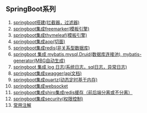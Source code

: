 ## SpringBoot系列
1. [springboot搭建(拦截器，过滤器)](https://github.com/2425358736/dolphin/blob/master/springboot%E6%90%AD%E5%BB%BA.md)
2. [springboot集成freemarker(模板引擎)](https://github.com/2425358736/dolphin/blob/master/src/main/resources/springboot%E9%9B%86%E6%88%90freemarker.md)
3. [springboot集成thymeleaf(模板引擎)](https://github.com/2425358736/dolphin/blob/master/src/main/resources/springboot%E9%9B%86%E6%88%90thymeleaf.md)
4. [springboot集成aop(切面)](https://github.com/2425358736/dolphin/blob/master/src/main/java/com/dolphin/config/aop/springboot%E9%9B%86%E6%88%90aop.md)
5. [springboot集成redis(非关系型数据库)](https://github.com/2425358736/dolphin/blob/master/src/main/java/com/dolphin/config/redis/springboot%E9%9B%86%E6%88%90redis(%E9%9D%9E%E5%85%B3%E7%B3%BB%E5%9E%8B%E6%95%B0%E6%8D%AE%E5%BA%93).md)
6. [springboot 集成 mybatis,mysql,Druid(数据库连接池), mybatis-generator(MBG自动生成)](https://github.com/2425358736/dolphin/blob/master/src/main/resources/mybatis/springboot%20%E9%9B%86%E6%88%90%20mybatis%2Cmysql%2CDruid(%E6%95%B0%E6%8D%AE%E5%BA%93%E8%BF%9E%E6%8E%A5%E6%B1%A0)%2C%20mybatis-generator(MBG%E8%87%AA%E5%8A%A8%E7%94%9F%E6%88%90).md)
7. [springboot 集成 log 日志(系统日志，sql日志，异常日志)](https://github.com/2425358736/dolphin/blob/master/src/main/resources/log/springboot%20%E9%9B%86%E6%88%90%20log%20%E6%97%A5%E5%BF%97(%E7%B3%BB%E7%BB%9F%E6%97%A5%E5%BF%97%EF%BC%8Csql%E6%97%A5%E5%BF%97%EF%BC%8C%E5%BC%82%E5%B8%B8%E6%97%A5%E5%BF%97).md)
8. [springboot集成swagger(api文档)](https://github.com/2425358736/dolphin/blob/master/src/main/java/com/dolphin/config/swagger/springboot%E9%9B%86%E6%88%90swagger.md)
9. [springboot集成quartz(动态定时基于内存)](https://github.com/2425358736/dolphin/blob/master/src/main/java/com/dolphin/config/quartz/springboot%E9%9B%86%E6%88%90quartz(%E5%8A%A8%E6%80%81%E5%AE%9A%E6%97%B6%E5%9F%BA%E4%BA%8E%E5%86%85%E5%AD%98).md)
10. [springboot集成websocket](https://github.com/2425358736/dolphin/blob/master/src/main/java/com/dolphin/config/websocket/springboot%E9%9B%86%E6%88%90websocket%20%EF%BC%88%E8%81%8A%E5%A4%A9%E5%99%A8%EF%BC%89.md)
11. [springboot集成shiro集成redis缓存（前后端分离或不分离）](https://github.com/2425358736/dolphin/blob/master/src/main/java/com/dolphin/config/shiro/springboot%E9%9B%86%E6%88%90shiro%E9%9B%86%E6%88%90redis%E7%BC%93%E5%AD%98%EF%BC%88%E5%89%8D%E5%90%8E%E7%AB%AF%E5%88%86%E7%A6%BB%E6%88%96%E4%B8%8D%E5%88%86%E7%A6%BB%EF%BC%89.md)
12. [springboot集成security(权限控制)]()
13. [常用注解](https://github.com/2425358736/dolphin/blob/master/%E5%BC%80%E5%8F%91%E5%B8%B8%E7%94%A8%E6%B3%A8%E8%A7%A3%E8%AF%B4%E6%98%8E.md)